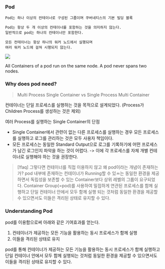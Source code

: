 ### Pod
```
Pod는 하나 이상의 컨테이너로 구성된 그룹이며 쿠버네티스의 기본 빌딩 블록
```

```
Pod는 항상 두 개 이상의 컨테이너를 포함하는 것을 의미하지 않는다.
일반적으로 pod는 하나의 컨테이너만 포함한다.
```

```
모든 컨테이너는 항상 하나의 워커 노드에서 실행되며
여러 워커 노드에 걸쳐 시행되지 않는다.
```

![](https://i.imgur.com/VJlCRxM.jpg)

All Containers of a pod run on the same node. A pod never spans two nodes.

### Why does pod need?

> Multi Process Single Container vs Single Process Multi Container

컨테이너는 단일 프로세스를 실행하는 것을 목적으로 설계되었다.
(Process가 Children Process를 생성하는 것은 제외)

여러 Process를 실행하는 Single Container의 단점
* Single Container에서 관련이 없는 다른 프로세스를 실행하는 경우 모든 프로세스를 실행하고 로그를 관리하는 것은 모두 사용자 책임이다.
* 모든 프로세스는 동일한 Standard Output으로 로그를 기록하기에 어떤 프로세스가 남긴 로그인지 파악을 하는 것이 어렵다.
-> 이에 각 프로세스를 자체 개별 컨테이너로 실행해야 하는 것을 권장한다.

> [!faq] 그렇다면 컨테이너를 직접 이용하지 않고 왜 pod이라는 개념이 존재하는가?
> pod 내부에 존재하는 컨테이너가 Running할 수 있ㅆ는 동일한 환경을 제공하면서 독립성을 보존할 수 있는 Container보다 상위 레벨의 그룹이 요구되었다.
> Container Group(=pod)를 사용하여 밀접하게 연관된 프로세스를 함께 실행하고 단일 컨테이너 안에서 모두 함께 실행 되는 것처럼 동일한 환경을 제공할 수 있으면서도 이들은 격리된 상태로 유지할 수 있다.

### Understanding Pod
pod를 이용함으로써 아래와 같은 기여효과를 얻는다.
1. 컨테이너가 제공하는 모든 기능을 활용하는 동시 프로세스가 함께 실행
2. 이들을 격리된 상태로 유지

pod를 통해 컨테이너가 제공하는 모든 기능을 활용하는 동시 프로세스가 함께 실행하고 단일 컨테이너 안에서 모두 함께 실행되는 것처럼 동일한 환경을 제공할 수 있으면서도 이들을 격리된 상태로 유지할 수 있다.